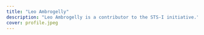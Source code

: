 ```yaml
---
title: "Leo Ambrogelly"
description: "Leo Ambrogelly is a contributor to the STS-I initiative."
cover: profile.jpeg
---
```



